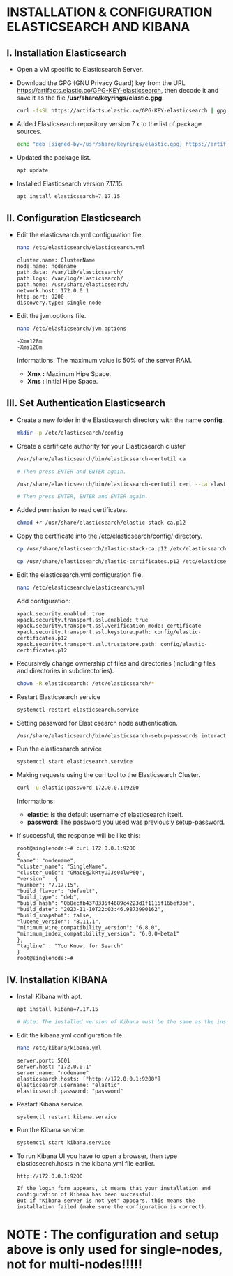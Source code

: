 # INSTALLATION & CONFIGURATION ELASTICSEARCH AND KIBANA

## I. Installation Elasticsearch

- Open a VM specific to Elasticsearch Server.

- Download the GPG (GNU Privacy Guard) key from the URL https://artifacts.elastic.co/GPG-KEY-elasticsearch, then decode it and save it as the file **/usr/share/keyrings/elastic.gpg**.

  ```sh
  curl -fsSL https://artifacts.elastic.co/GPG-KEY-elasticsearch | gpg --dearmor -o /usr/share/keyrings/elastic.gpg
  ```

- Added Elasticsearch repository version 7.x to the list of package sources.

  ```sh
  echo "deb [signed-by=/usr/share/keyrings/elastic.gpg] https://artifacts.elastic.co/packages/7.x/apt stable main" | tee -a /etc/apt/sources.list.d/elastic-7.x.list
  ```

- Updated the package list.

  ```sh
  apt update
  ```

- Installed Elasticsearch version 7.17.15.

  ```sh
  apt install elasticsearch=7.17.15
  ```

## II. Configuration Elasticsearch

- Edit the elasticsearch.yml configuration file.

  ```sh
  nano /etc/elasticsearch/elasticsearch.yml
  ```

  ```
  cluster.name: ClusterName
  node.name: nodename
  path.data: /var/lib/elasticsearch/
  path.logs: /var/log/elasticsearch/
  path.home: /usr/share/elasticsearch/
  network.host: 172.0.0.1
  http.port: 9200
  discovery.type: single-node
  ```

- Edit the jvm.options file.

  ```sh
  nano /etc/elasticsearch/jvm.options
  ```

  ```
  -Xmx128m
  -Xms128m
  ```

  Informations: The maximum value is 50% of the server RAM.

  - **Xmx :** Maximum Hipe Space.
  - **Xms :** Initial Hipe Space.

## III. Set Authentication Elasticsearch

- Create a new folder in the Elasticsearch directory with the name **config**.

  ```sh
  mkdir -p /etc/elasticsearch/config
  ```

- Create a certificate authority for your Elasticsearch cluster

  ```sh
  /usr/share/elasticsearch/bin/elasticsearch-certutil ca

  # Then press ENTER and ENTER again.

  /usr/share/elasticsearch/bin/elasticsearch-certutil cert --ca elastic-stack-ca.p12

  # Then press ENTER, ENTER and ENTER again.
  ```

- Added permission to read certificates.

  ```sh
  chmod +r /usr/share/elasticsearch/elastic-stack-ca.p12
  ```

- Copy the certificate into the /etc/elasticsearch/config/ directory.

  ```sh
  cp /usr/share/elasticsearch/elastic-stack-ca.p12 /etc/elasticsearch/config/

  cp /usr/share/elasticsearch/elastic-certificates.p12 /etc/elasticsearch/config/
  ```

- Edit the elasticsearch.yml configuration file.

  ```sh
  nano /etc/elasticsearch/elasticsearch.yml
  ```

  Add configuration:

  ```
  xpack.security.enabled: true
  xpack.security.transport.ssl.enabled: true
  xpack.security.transport.ssl.verification_mode: certificate
  xpack.security.transport.ssl.keystore.path: config/elastic-certificates.p12
  xpack.security.transport.ssl.truststore.path: config/elastic-certificates.p12
  ```

- Recursively change ownership of files and directories (including files and directories in subdirectories).

  ```sh
  chown -R elasticsearch: /etc/elasticsearch/*
  ```

- Restart Elasticsearch service

  ```sh
  systemctl restart elasticsearch.service
  ```

- Setting password for Elasticsearch node authentication.

  ```sh
  /usr/share/elasticsearch/bin/elasticsearch-setup-passwords interactive
  ```

- Run the elasticsearch service

  ```sh
  systemctl start elasticsearch.service
  ```

- Making requests using the curl tool to the Elasticsearch Cluster.

  ```sh
  curl -u elastic:password 172.0.0.1:9200
  ```

  Informations:

  - **elastic**: is the default username of elasticsearch itself.
  - **password**: The password you used was previously setup-password.

- If successful, the response will be like this:

  ```
  root@singlenode:~# curl 172.0.0.1:9200
  {
  "name": "nodename",
  "cluster_name": "SingleName",
  "cluster_uuid": "GMacEg2kRtyUJJs04lwP6Q",
  "version" : {
  "number": "7.17.15",
  "build_flavor": "default",
  "build_type": "deb",
  "build_hash": "0b8ecfb4378335f4689c4223d1f1115f16bef3ba",
  "build_date": "2023-11-10T22:03:46.9873990162",
  "build_snapshot": false,
  "lucene_version": "8.11.1",
  "minimum_wire_compatibility_version": "6.8.0",
  "minimum_index_compatibility_version": "6.0.0-beta1"
  },
  "tagline" : "You Know, for Search"
  }
  root@singlenode:~#
  ```

## IV. Installation KIBANA

- Install Kibana with apt.

  ```sh
  apt install kibana=7.17.15

  # Note: The installed version of Kibana must be the same as the installed version of elasticsearch.
  ```

- Edit the kibana.yml configuration file.

  ```sh
  nano /etc/kibana/kibana.yml
  ```

  ```
  server.port: 5601
  server.host: "172.0.0.1"
  server.name: "nodename"
  elasticsearch.hosts: ["http://172.0.0.1:9200"]
  elasticsearch.username: "elastic"
  elasticsearch.password: "password"
  ```

- Restart Kibana service.

  ```sh
  systemctl restart kibana.service
  ```

- Run the Kibana service.

  ```sh
  systemctl start kibana.service
  ```

- To run Kibana UI you have to open a browser, then type elasticsearch.hosts in the kibana.yml file earlier.

  ```
  http://172.0.0.1:9200

  If the login form appears, it means that your installation and configuration of Kibana has been successful.
  But if "Kibana server is not yet" appears, this means the installation failed (make sure the configuration is correct).
  ```

# NOTE : The configuration and setup above is only used for single-nodes, not for multi-nodes!!!!!
